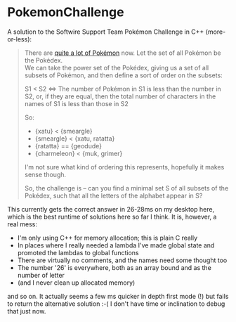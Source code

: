 # PokemonChallenge
A solution to the Softwire Support Team Pokémon Challenge in C++ (more-or-less):

> There are [quite a lot of Pokémon](http://pokeapi.co/api/v1/pokedex/) now. Let the set of all Pokémon be the Pokédex.   
> We can take the power set of the Pokédex, giving us a set of all subsets of Pokémon, and then define a sort of order on the subsets:
> 
> S1 < S2 <=> The number of Pokémon in S1 is less than the number in S2, or, if they are equal, then the total number of characters in the names of S1 is less than those in S2
> 
> So:
> * {xatu}  < {smeargle}
> * {smeargle} < {xatu, ratatta}
> * {ratatta} == {geodude}
> * {charmeleon} < {muk, grimer}
> 
> I'm not sure what kind of ordering this represents, hopefully it makes sense though.
> 
> So, the challenge is – can you find a minimal set S of all subsets of the Pokédex, such that all the letters of the alphabet appear in S?

This currently gets the correct answer in 26-28ms on my desktop here, which is the best runtime of solutions here so far I think. It is, however, a real mess:

* I'm only using C++ for memory allocation; this is plain C really
* In places where I really needed a lambda I've made global state and promoted the lambdas to global functions
* There are virtually no comments, and the names need some thought too
* The number '26' is everywhere, both as an array bound and as the number of letter
* (and I never clean up allocated memory) 

and so on. It actually seems a few ms quicker in depth first mode (!) but fails to return the alternative solution :-( I don't have time or inclination to debug that just now.
